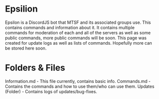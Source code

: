 # Epsilion
Epsilon is a DiscordJS bot that  MTSF and its associated groups use. This contains commands and information about it. It contains multiple commands for moderation of each and all of the servers as well as some public commands, more public commands will be soon. This page was created for update logs as well as lists of commands. Hopefully more can be stored here soon.

# Folders & Files
Information.md - This file currently, contains basic info.
Commands.md - Contains the commands and how to use them/who can use them.
Updates (Folder) - Contains logs of updates/bug-fixes.
